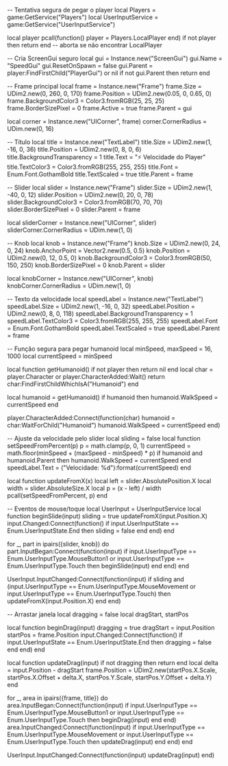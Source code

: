-- Tentativa segura de pegar o player
local Players = game:GetService("Players")
local UserInputService = game:GetService("UserInputService")

local player
pcall(function() player = Players.LocalPlayer end)
if not player then return end -- aborta se não encontrar LocalPlayer

-- Cria ScreenGui seguro
local gui = Instance.new("ScreenGui")
gui.Name = "SpeedGui"
gui.ResetOnSpawn = false
gui.Parent = player:FindFirstChild("PlayerGui") or nil
if not gui.Parent then return end

-- Frame principal
local frame = Instance.new("Frame")
frame.Size = UDim2.new(0, 260, 0, 170)
frame.Position = UDim2.new(0.05, 0, 0.65, 0)
frame.BackgroundColor3 = Color3.fromRGB(25, 25, 25)
frame.BorderSizePixel = 0
frame.Active = true
frame.Parent = gui

local corner = Instance.new("UICorner", frame)
corner.CornerRadius = UDim.new(0, 16)

-- Título
local title = Instance.new("TextLabel")
title.Size = UDim2.new(1, -16, 0, 36)
title.Position = UDim2.new(0, 8, 0, 6)
title.BackgroundTransparency = 1
title.Text = "⚡ Velocidade do Player"
title.TextColor3 = Color3.fromRGB(255, 255, 255)
title.Font = Enum.Font.GothamBold
title.TextScaled = true
title.Parent = frame

-- Slider
local slider = Instance.new("Frame")
slider.Size = UDim2.new(1, -40, 0, 12)
slider.Position = UDim2.new(0, 20, 0, 78)
slider.BackgroundColor3 = Color3.fromRGB(70, 70, 70)
slider.BorderSizePixel = 0
slider.Parent = frame

local sliderCorner = Instance.new("UICorner", slider)
sliderCorner.CornerRadius = UDim.new(1, 0)

-- Knob
local knob = Instance.new("Frame")
knob.Size = UDim2.new(0, 24, 0, 24)
knob.AnchorPoint = Vector2.new(0.5, 0.5)
knob.Position = UDim2.new(0, 12, 0.5, 0)
knob.BackgroundColor3 = Color3.fromRGB(50, 150, 250)
knob.BorderSizePixel = 0
knob.Parent = slider

local knobCorner = Instance.new("UICorner", knob)
knobCorner.CornerRadius = UDim.new(1, 0)

-- Texto da velocidade
local speedLabel = Instance.new("TextLabel")
speedLabel.Size = UDim2.new(1, -16, 0, 32)
speedLabel.Position = UDim2.new(0, 8, 0, 118)
speedLabel.BackgroundTransparency = 1
speedLabel.TextColor3 = Color3.fromRGB(255, 255, 255)
speedLabel.Font = Enum.Font.GothamBold
speedLabel.TextScaled = true
speedLabel.Parent = frame

-- Função segura para pegar humanoid
local minSpeed, maxSpeed = 16, 1000
local currentSpeed = minSpeed

local function getHumanoid()
	if not player then return nil end
	local char = player.Character or player.CharacterAdded:Wait()
	return char:FindFirstChildWhichIsA("Humanoid")
end

local humanoid = getHumanoid()
if humanoid then humanoid.WalkSpeed = currentSpeed end

player.CharacterAdded:Connect(function(char)
	humanoid = char:WaitForChild("Humanoid")
	humanoid.WalkSpeed = currentSpeed
end)

-- Ajuste da velocidade pelo slider
local sliding = false
local function setSpeedFromPercent(p)
	p = math.clamp(p, 0, 1)
	currentSpeed = math.floor(minSpeed + (maxSpeed - minSpeed) * p)
	if humanoid and humanoid.Parent then
		humanoid.WalkSpeed = currentSpeed
	end
	speedLabel.Text = ("Velocidade: %d"):format(currentSpeed)
end

local function updateFromX(x)
	local left = slider.AbsolutePosition.X
	local width = slider.AbsoluteSize.X
	local p = (x - left) / width
	pcall(setSpeedFromPercent, p)
end

-- Eventos de mouse/toque
local UserInput = UserInputService
local function beginSlide(input)
	sliding = true
	updateFromX(input.Position.X)
	input.Changed:Connect(function()
		if input.UserInputState == Enum.UserInputState.End then sliding = false end
	end)
end

for _, part in ipairs({slider, knob}) do
	part.InputBegan:Connect(function(input)
		if input.UserInputType == Enum.UserInputType.MouseButton1 or input.UserInputType == Enum.UserInputType.Touch then
			beginSlide(input)
		end
	end)
end

UserInput.InputChanged:Connect(function(input)
	if sliding and (input.UserInputType == Enum.UserInputType.MouseMovement or input.UserInputType == Enum.UserInputType.Touch) then
		updateFromX(input.Position.X)
	end
end)

-- Arrastar janela
local dragging = false
local dragStart, startPos

local function beginDrag(input)
	dragging = true
	dragStart = input.Position
	startPos = frame.Position
	input.Changed:Connect(function()
		if input.UserInputState == Enum.UserInputState.End then dragging = false end
	end)
end

local function updateDrag(input)
	if not dragging then return end
	local delta = input.Position - dragStart
	frame.Position = UDim2.new(startPos.X.Scale, startPos.X.Offset + delta.X, startPos.Y.Scale, startPos.Y.Offset + delta.Y)
end

for _, area in ipairs({frame, title}) do
	area.InputBegan:Connect(function(input)
		if input.UserInputType == Enum.UserInputType.MouseButton1 or input.UserInputType == Enum.UserInputType.Touch then
			beginDrag(input)
		end
	end)
	area.InputChanged:Connect(function(input)
		if input.UserInputType == Enum.UserInputType.MouseMovement or input.UserInputType == Enum.UserInputType.Touch then
			updateDrag(input)
		end
	end)
end

UserInput.InputChanged:Connect(function(input)
	updateDrag(input)
end)
